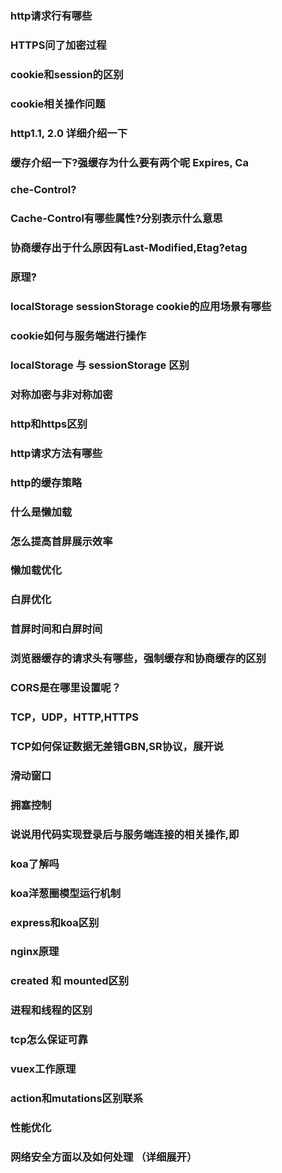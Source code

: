 ### http请求行有哪些
### HTTPS问了加密过程
### cookie和session的区别
### cookie相关操作问题
### http1.1, 2.0 详细介绍一下
### 缓存介绍一下?强缓存为什么要有两个呢 Expires, Ca
### che-Control?
### Cache-Control有哪些属性?分别表示什么意思
### 协商缓存出于什么原因有Last-Modified,Etag?etag
### 原理?
### localStorage sessionStorage cookie的应用场景有哪些
### cookie如何与服务端进行操作
### localStorage 与 sessionStorage 区别
### 对称加密与非对称加密
### http和https区别
### http请求方法有哪些
### http的缓存策略
### 什么是懒加载
### 怎么提高首屏展示效率
### 懒加载优化
### 白屏优化
### 首屏时间和白屏时间
### 浏览器缓存的请求头有哪些，强制缓存和协商缓存的区别
### CORS是在哪里设置呢？
### TCP，UDP，HTTP,HTTPS
### TCP如何保证数据无差错GBN,SR协议，展开说
### 滑动窗口
### 拥塞控制
### 说说用代码实现登录后与服务端连接的相关操作,即
### koa了解吗
### koa洋葱圈模型运行机制
### express和koa区别
### nginx原理
### created 和 mounted区别
### 进程和线程的区别
### tcp怎么保证可靠
### vuex工作原理
### action和mutations区别联系
### 性能优化
### 网络安全方面以及如何处理 （详细展开）